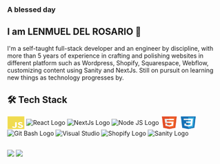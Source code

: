 ### A blessed day
## I am LENMUEL DEL ROSARIO 👋 

I'm a self-taught full-stack developer and an engineer by discipline, with more than 5 years of experience in crafting and polishing websites in different platform such as Wordpress, Shopify, Squarespace, Webflow, customizing content using Sanity and NextJs. Still on pursuit on learning new things as technology progresses by.


## 🛠 Tech Stack
<div style="display: inline_block">
  <img align="center" alt="Javascript Logo" height="30" width="40" src="https://raw.githubusercontent.com/devicons/devicon/master/icons/javascript/javascript-plain.svg">
  <img align="center" alt="React Logo" height="30" width="40" src="https://cdn.jsdelivr.net/gh/devicons/devicon/icons/react/react-original.svg" />
  <img align="center" alt="NextJs Logo" height="30" width="40" src="https://cdn.jsdelivr.net/gh/devicons/devicon@latest/icons/nextjs/nextjs-original.svg" />
  <img align="center" alt="Node JS Logo" height="30" width="40" src="https://cdn.jsdelivr.net/gh/devicons/devicon/icons/nodejs/nodejs-plain-wordmark.svg" />
  <img align="center" alt="HTML Logo" height="30" width="40" src="https://raw.githubusercontent.com/devicons/devicon/master/icons/html5/html5-original.svg">
  <img align="center" alt="CSS Logo" height="30" width="40" src="https://raw.githubusercontent.com/devicons/devicon/master/icons/css3/css3-original.svg">
  <img align="center" alt="Git Bash Logo" height="50" width="55" src="https://cdn.jsdelivr.net/gh/devicons/devicon@latest/icons/git/git-plain-wordmark.svg">
  <img align="center" alt="Visual Studio" height="30" width="40" src="https://cdn.jsdelivr.net/gh/devicons/devicon/icons/visualstudio/visualstudio-plain.svg" />
  <img align="center" alt="Shopify Logo" height="30" width="80" src="https://cdn.shopify.com/shopifycloud/brochure/assets/brand-assets/shopify-logo-inverted-primary-logo-bdc6ddd67862d9bb1f8c559e1bb50dd233112ac57b29cac2edcf17ed2e1fe6fa.svg">
  <img align="center" alt="Sanity Logo" height="30" width="40" src="https://cdn.jsdelivr.net/gh/devicons/devicon@latest/icons/sanity/sanity-original.svg">
</div>

##
<a href = "mailto: lenmuel.dlrs@gmail.com"><img src="https://img.shields.io/badge/-Gmail-%23EA4335?style=for-the-badge&logo=gmail&logoColor=white" target="_blank"></a>
<a href="https://www.linkedin.com/in/lenmueldelrosario/" target="_blank"><img src="https://img.shields.io/badge/-LinkedIn-%230077B5?style=for-the-badge&logo=linkedin&logoColor=white" target="_blank"></a>
